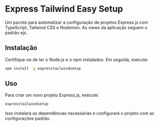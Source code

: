 # Express Tailwind Easy Setup

Um pacote para automatizar a configuração de projetos Express.js com TypeScript, Tailwind CSS e Nodemon.
As views da aplicação seguem o padrão ejs.

## Instalação

Certifique-se de ter o Node.js e o npm instalados. Em seguida, execute:

```bash
npm install -g expresstailwindsetup
```

## Uso

Para criar um novo projeto Express.js, execute:

```bash
expresstailwindsetup
```

Isso instalará as dependências necessárias e configurará o projeto com as configurações padrão.